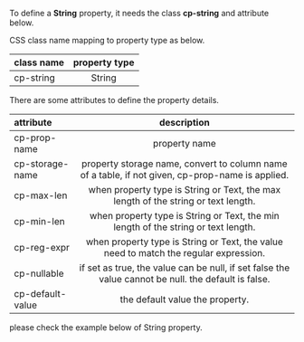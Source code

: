 To define a __String__ property, it needs the class __cp-string__ and attribute below.

CSS class name mapping to property type as below.

|class name|property type|
|:------|:-------:|
|cp-string|String|


There are some attributes to define the property details.

|attribute|description|
|:------|:-------:|
|cp-prop-name|property name|
|cp-storage-name|property storage name, convert to column name of a table, if not given, cp-prop-name is applied.|
|cp-max-len|when property type is String or Text, the max length of the string or text length.|
|cp-min-len|when property type is String or Text, the min length of the string or text length.|
|cp-reg-expr|when property type is String or Text, the value need to match the regular expression.|
|cp-nullable|if set as true, the value can be null, if set false the value cannot be null. the default is false.|
|cp-default-value| the default value the property.|

please check the example below of String property.